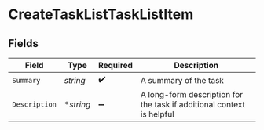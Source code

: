 # CreateTaskListTaskListItem


## Fields

| Field                                                                 | Type                                                                  | Required                                                              | Description                                                           |
| --------------------------------------------------------------------- | --------------------------------------------------------------------- | --------------------------------------------------------------------- | --------------------------------------------------------------------- |
| `Summary`                                                             | *string*                                                              | :heavy_check_mark:                                                    | A summary of the task                                                 |
| `Description`                                                         | **string*                                                             | :heavy_minus_sign:                                                    | A long-form description for the task if additional context is helpful |